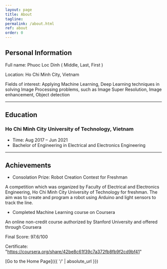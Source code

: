 ```yaml
---
layout: page
title: About
tagline: 
permalink: /about.html
ref: about
order: 0
---
```


## Personal Information

Full name: Phuoc Loc Dinh ( Middle, Last, First )

Location: Ho Chi Minh City, Vietnam

Fields of interest: Applying Machine Learning, Deep Learning techniques in solving Image Processing problems, such as Image Super Resolution, Image enhancement, Object detection

-----

## Education

### Ho Chi Minh City University of Technology, Vietnam
* Time: Aug 2017 – Jun 2021
* Bachelor of Engineering in Electrical and Electronics Engineering

-----

## Achievements 

* Consolation Prize: Robot Creation Contest for Freshman

A competition which was organized by Faculty of Electrical and Electronics Engineering, Ho Chi Minh City University of Technology for freshman. The aim was to create and program a robot using Arduino and light sensors to track the line.

* Completed Machine Learning course on Coursera

An online non-credit course authorized by Stanford University and offered through Coursera

Final Score: 97.6/100

Certificate: "https://coursera.org/share/42be8c61f39c7a372fb8fb9f2cd9bf41"

[Go to the Home Page]({{ '/' | absolute_url }})
